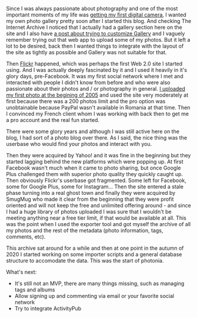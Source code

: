 Since I was always passionate about photography and one of the most important moments of my life was [getting my first digital camera](https://www.rusiczki.net/2012/05/17/aventuri-in-fotografia-digitala/), I wanted my own photo gallery pretty soon after I started this blog. And checking The Internet Archive I noticed that I actually had a gallery section here on the site and I also have [a post about trying to customize Gallery](https://www.rusiczki.net/2003/02/19/gallery/) and I vaguely remember trying out that web app to upload some of my photos. But it left a lot to be desired, back then I wanted things to integrate with the layout of the site as tightly as possible and Gallery was not suitable for that.

Then [Flickr](https://www.flickr.com/) happened, which was perhaps the first Web 2.0 site I started using. And I was actually deeply fascinated by it and I used it heavily in it's glory days, pre-Facebook. It was my first social network where I met and interacted with people I didn't know from before and who were also passionate about their photos and / or photography in general. [I uploaded my first photo at the begining of 2005](https://photos.rusiczki.net/photos/4555559) and used the site very moderately at first because there was a 200 photos limit and the pro option was unobtainable because PayPal wasn't available in Romania at that time. Then I convinced my French client whom I was working with back then to get me a pro account and the real fun started.

There were some glory years and although I was still active here on the blog, I had sort of a photo blog over there. As I said, the nice thing was the userbase who would find your photos and interact with you.

Then they were acquired by Yahoo! and it was fine in the beginning but they started lagging behind the new platforms which were popping up. At first Facebook wasn't much when it came to photo sharing, but once Google Plus challenged them with superior photo quality they quickly caught up. Then obviously Flickr's userbase got fragmented. Some left for Facebook, some for Google Plus, some for Instagram... Then the site entered a stale phase turning into a real ghost town and finally they were acquired by SmugMug who made it clear from the beginning that they were profit oriented and will not keep the free and unlimited offering around - and since I had a huge library of photos uploaded I was sure that I wouldn't be meeting anything near a free tier limit, if that would be available at all. This was the point when I used the exporter tool and got myself the archive of all my photos and the rest of the metadata (photo information, tags, comments, etc).

This archive sat around for a while and then at one point in the autumn of 2020 I started working on some importer scripts and a general database structure to accomodate the data. This was the start of photonia.

What's next:

- It's still not an MVP, there are many things missing, such as managing tags and albums
- Allow signing up and commenting via email or your favorite social network
- Try to integrate ActivityPub
